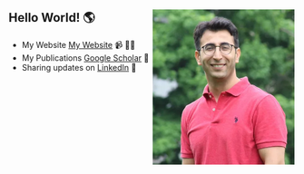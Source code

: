 ## Hello World! 🌎 <a href="https://github.com/mckolu/mckolu/blob/main/profile_pic.jpg"><img align="right" width="250" height="auto" src="https://github.com/mckolu/mckolu/blob/main/profile_pic.jpg"></a>
- My Website <a href="https://mckolu.github.io/">My Website</a>  📹 ✍🏾
- My Publications <a href="https://scholar.google.com/citations?user=Lfj38jUAAAAJ&hl=en"> Google Scholar</a> 🏓
- Sharing updates on <a href="https://www.linkedin.com/in/mehmet-celepkolu/">LinkedIn</a> 💼






